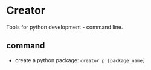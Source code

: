 # Creator


Tools for python development - command line.


## command


- create a python package: `creator p [package_name]`